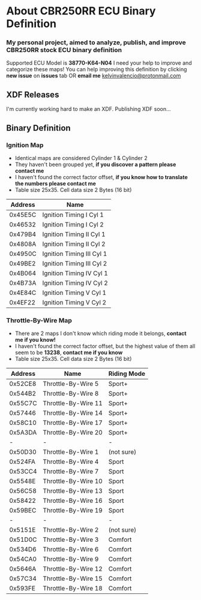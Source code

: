 # About CBR250RR ECU Binary Definition
### My personal project, aimed to analyze, publish, and improve CBR250RR stock ECU binary definition
Supported ECU Model is **38770-K64-N04**
I need your help to improve and categorize these maps!
You can help improving this definition by clicking **new issue** on **issues** tab OR **email me** kelvinvalencio@protonmail.com

## XDF Releases
I'm currently working hard to make an XDF. Publishing XDF soon...

## **Binary Definition**
### Ignition Map
- Identical maps are considered Cylinder 1 & Cylinder 2
- They haven't been grouped yet, **if you discover a pattern please contact me**
- I haven't found the correct factor offset, **if you know how to translate the numbers please contact me**
- Table size 25x35. Cell data size 2 Bytes (16 bit)

| Address | Name
| -- | --
| 0x45E5C | Ignition Timing I Cyl 1 |
| 0x46532 | Ignition Timing I Cyl 2 |
| 0x479B4 | Ignition Timing II Cyl 1 |
| 0x4808A | Ignition Timing II Cyl 2 |
| 0x4950C | Ignition Timing III Cyl 1 |
| 0x49BE2 | Ignition Timing III Cyl 2 |
| 0x4B064 | Ignition Timing IV Cyl 1 |
| 0x4B73A | Ignition Timing IV Cyl 2 |
| 0x4E84C | Ignition Timing V Cyl 1 |
| 0x4EF22 | Ignition Timing V Cyl 2 |

### Throttle-By-Wire Map
- There are 2 maps I don't know which riding mode it belongs, **contact me if you know!**
- I haven't found the correct factor offset, but the highest value of them all seem to be **13238**, **contact me if you know**
- Table size 25x35. Cell data size 2 Bytes (16 bit)

| Address | Name | Riding Mode
|-- | -- | --
|0x52CE8 | Throttle-By-Wire 5 | Sport+
|0x544B2 | Throttle-By-Wire 8 | Sport+
|0x55C7C | Throttle-By-Wire 11 | Sport+
|0x57446 | Throttle-By-Wire 14 | Sport+
|0x58C10 | Throttle-By-Wire 17 | Sport+
|0x5A3DA | Throttle-By-Wire 20 | Sport+
| - | - | -
|0x50D30 | Throttle-By-Wire 1 | (not sure)
|0x524FA | Throttle-By-Wire 4 | Sport
|0x53CC4 | Throttle-By-Wire 7 | Sport
|0x5548E | Throttle-By-Wire 10 | Sport
|0x56C58 | Throttle-By-Wire 13 | Sport
|0x58422 | Throttle-By-Wire 16 | Sport
|0x59BEC | Throttle-By-Wire 19 | Sport
| - | - | -
|0x5151E | Throttle-By-Wire 2 | (not sure)
|0x51D0C | Throttle-By-Wire 3 | Comfort
|0x534D6 | Throttle-By-Wire 6 | Comfort
|0x54CA0 | Throttle-By-Wire 9 | Comfort
|0x5646A | Throttle-By-Wire 12 | Comfort
|0x57C34 | Throttle-By-Wire 15 | Comfort
|0x593FE | Throttle-By-Wire 18 | Comfort
